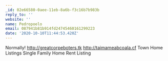 ```yaml
---
_id: 02e66580-0aee-11eb-8a6b-f3c16b7b983b
reply_to: ''
website: ''
name: Pedropoelo
email: 087941b81b914fd24745460161299223
date: '2020-10-10T11:44:53.420Z'
---
```

Normally! http://greatcorpeboters.tk http://taimameabcoala.cf  Town Home Listings Single Family Home Rent Listing
